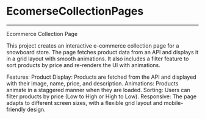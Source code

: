 # EcomerseCollectionPages


---

 Ecommerce Collection Page

This project creates an interactive e-commerce collection page for a snowboard store. The page fetches product data from an API and displays it in a grid layout with smooth animations. It also includes a filter feature to sort products by price and re-renders the UI with animations.

Features:
 Product Display: Products are fetched from the API and displayed with their image, name, price, and description.
Animations: Products animate in a staggered manner when they are loaded.
Sorting: Users can filter products by price (Low to High or High to Low).
Responsive: The page adapts to different screen sizes, with a flexible grid layout and mobile-friendly design.


